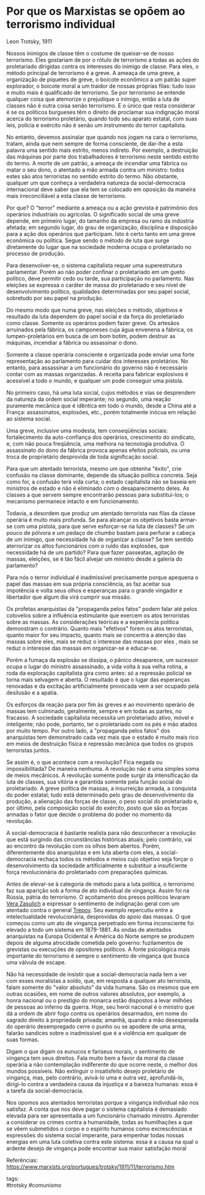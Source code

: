 # Por que os Marxistas se opõem ao terrorismo individual
Leon Trotsky, 1911

Nossos inimigos de classe têm o costume de queixar-se de nosso terrorismo. Eles gostariam de por o rótulo de terrorismo a todas as ações do proletariado dirigidas contra os interesses do inimigo de classe. Para eles, o método principal de terrorismo é a greve. A ameaça de uma greve, a organização de piquetes de greve, o boicote econômico a um patrão super explorador, o boicote moral a um traidor de nossas próprias filas: tudo isso e muito mais é qualificado de terrorismo. Se por terrorismo se entende qualquer coisa que atemorize o prejudique o inimigo, então a luta de classes não é outra coisa senão terrorismo. E o único que resta considerar é se os políticos burgueses têm o direito de proclamar sua indignação moral acerca do terrorismo proletário, quando todo seu aparato estatal, com suas leis, polícia e exército não é senão um instrumento do terror capitalista.

No entanto, devemos assinalar que quando nos jogam na cara o terrorismo, tratam, ainda que nem sempre de forma consciente, de dar-lhe a esta palavra uma sentido mais estrito, menos indireto. Por exemplo, a destruição das máquinas por parte dos trabalhadores é terrorismo neste sentido estrito do termo. A morte de um patrão, a ameaça de incendiar uma fábrica ou matar o seu dono, o atentado a mão armada contra um ministro: todos estes são atos terroristas no sentido estrito do termo. Não obstante, qualquer um que conheça a verdadeira natureza da social-democracia internacional deve saber que ela tem se colocado em oposição da maneira mais irreconciliável a esta classe de terrorismo.

Por que? O "terror" mediante a ameaça ou a ação grevista é patrimônio dos operários industriais ou agrícolas. O significado social de uma greve depende, em primeiro lugar, do tamanho da empresa ou ramo da indústria afetada; em segundo lugar, do grau de organização, disciplina e disposição para a ação dos operários que participam. Isto é certo tanto em uma greve econômica ou política. Segue sendo o método de luta que surge diretamente do lugar que na sociedade moderna ocupa o proletariado no processo de produção.

Para desenvolver-se, o sistema capitalista requer uma superestrutura parlamentar. Porém ao não poder confinar o proletariado em um gueto político, deve permitir cedo ou tarde, sua participação no parlamento. Nas eleições se expressa o caráter de massa do proletariado e seu nível de desenvolvimento político, qualidades determinadas por seu papel social, sobretudo por seu papel na produção.

Do mesmo modo que numa greve, nas eleições o método, objetivos e resultado da luta dependem do papel social e da força do proletariado como classe. Somente os operários podem fazer greve. Os artesãos arruinados pela fábrica, os camponeses cuja água envenena a fábrica, os lumpen-proletários em busca de um bom botim, podem destruir as máquinas, incendiar a fábrica ou assassinar o dono.

Somente a classe operária consciente e organizada pode enviar uma forte representação ao parlamento para cuidar dos interesses proletários. No entanto, para assassinar a um funcionário do governo não é necessário contar com as massas organizadas. A receita para fabricar explosivos é acessível a todo o mundo, e qualquer um pode conseguir uma pistola.

No primeiro caso, há uma luta social, cujos métodos e vias se desprendem da natureza da ordem social imperante; no segundo, uma reação puramente mecânica que é idêntica em todo o mundo, desde a China até a França: assassinatos, explosões, etc., porém totalmente inócua em relação ao sistema social.

Uma greve, inclusive uma modesta, tem conseqüências sociais: fortalecimento da auto-confiança dos operários, crescimento do sindicato, e, com não pouca freqüência, uma melhora na tecnologia produtiva. O assassinato do dono da fábrica provoca apenas efeitos policiais, ou uma troca de proprietário desprovida de toda significação social.

Para que um atentado terrorista, mesmo um que obtenha "êxito", crie confusão na classe dominante, depende da situação política concreta. Seja como for, a confusão terá vida curta; o estado capitalista não se baseia em ministros de estado e não é eliminado com o desaparecimento deles. As classes a que servem sempre encontrarão pessoas para substituí-los; o mecanismo permanece intacto e em funcionamento.

Todavia, a desordem que produz um atentado terrorista nas filas da classe operária é muito mais profunda. Se para alcançar os objetivos basta armar-se com uma pistola, para que serve esforçar-se na luta de classes? Se um pouco de pólvora e um pedaço de chumbo bastam para perfurar a cabeça de um inimigo, que necessidade há de organizar a classe? Se tem sentido aterrorizar os altos funcionários com o ruído das explosões, que necessidade há de um partido? Para que fazer passeatas, agitação de massas, eleições, se é tão fácil alvejar um ministro desde a galeria do parlamento?

Para nós o terror individual é inadmissível precisamente porque apequena o papel das massas em sua própria consciência, as faz aceitar sua impotência e volta seus olhos e esperanças para o grande vingador e libertador que algum dia virá cumprir sua missão.

Os profetas anarquistas da "propaganda pelos fatos" podem falar até pelos cotovelos sobre a influência estimulante que exercem os atos terroristas sobre as massas. As considerações teóricas e a experiência política demonstram o contrário. Quanto mais "efetivos" forem os atos terroristas, quanto maior for seu impacto, quanto mais se concentra a atenção das massas sobre eles, mais se reduz o interesse das massas por eles , mais se reduz o interesse das massas em organizar-se e educar-se.

Porém a fumaça da explosão se dissipa, o pânico desaparece, um sucessor ocupa o lugar do ministro assassinado, a vida volta à sua velha rotina, a roda da exploração capitalista gira como antes: só a repressão policial se torna mais selvagem e aberta. O resultado é que o lugar das esperanças renovadas e da excitação artificialmente provocada vem a ser ocupado pela desilusão e a apatia.

Os esforços da reação para por fim às greves e ao movimento operário de massas tem culminado, geralmente, sempre e em todas as partes, no fracasso. A sociedade capitalista necessita um proletariado ativo, móvel e inteligente; não pode, portanto, ter o proletariado com os pés e mão atados por muito tempo. Por outro lado, a "propaganda pelos fatos" dos anarquistas tem demonstrado cada vez mais que o estado é muito mais rico em meios de destruição física e repressão mecânica que todos os grupos terroristas juntos.

Se assim é, o que acontece com a revolução? Fica negada ou impossibilitada? De maneira nenhuma. A revolução não é uma simples soma de meios mecânicos. A revolução somente pode surgir da intensificação da luta de classes, sua vitória e garantida somente pela função social do proletariado. A greve política de massas, a insurreição armada, a conquista do poder estatal; tudo está determinado pelo grau de desenvolvimento da produção, a alienação das forças de classe, o peso social do proletariado e, por último, pela composição social do exército, posto que são as forças armadas o fator que decide o problema do poder no momento da revolução.

A social-democracia é bastante realista para não desconhecer a revolução que está surgindo das circunstâncias históricas atuais; pelo contrário, vai ao encontro da revolução com os olhos bem abertos. Porém, diferentemente dos anarquistas e em luta aberta com eles, a social-democracia rechaça todos os métodos e meios cujo objetivo seja forçar o desenvolvimento da sociedade artificialmente e substituir a insuficiente força revolucionária do proletariado com preparações químicas.

Antes de elevar-se à categoria de método para a luta política, o terrorismo faz sua aparição sob a forma de ato individual de vingança. Assim foi na Rússia, pátria do terrorismo. O açoitamento dos presos políticos levaram [Vera Zasulich](https://www.marxists.org/portugues/dicionario/verbetes/z/zassulitch.htm) a expressar o sentimento de indignação geral com um atentado contra o general [Trepov](https://www.marxists.org/portugues/dicionario/verbetes/t/trepov.htm). Seu exemplo repercutiu entre a intelectualidade revolucionária, desprovidas do apoio das massas. O que começou como um ato de vingança perpetrado em forma inconsciente foi elevado a todo um sistema em 1879-1881. As ondas de atentados anarquistas na Europa Ocidental e América do Norte sempre se produzem depois de alguma atrocidade cometida pelo governo: fuzilamentos de grevistas ou execuções de opositores políticos. A fonte psicológica mais importante do terrorismo é sempre o sentimento de vingança que busca uma válvula de escape.

Não há necessidade de insistir que a social-democracia nada tem a ver com esses moralistas a soldo, que, em resposta a qualquer ato terrorista, falam somente do "valor absoluto" da vida humana. São os mesmos que em outras ocasiões, em nome de outros valores absolutos, por exemplo, a honra nacional ou o prestígio do monarca estão dispostos a levar milhões de pessoas ao inferno da guerra. Hoje, seu herói nacional é o ministro que dá a ordem de abrir fogo contra os operários desarmados, em nome do sagrado direito à propriedade privada; amanhã, quando a mão desesperada do operário desempregado cerre o punho ou se apodere de uma arma, falarão sandices sobre o inadmissível que é a violência em qualquer de suas formas.

Digam o que digam os eunucos e fariseus morais, o sentimento de vingança tem seus direitos. Fala muito bem a favor da moral da classe operária a não contemplação indiferente do que ocorre neste, o melhor dos mundos possíveis. Não extinguir o insatisfeito desejo proletário de vingança, mas, pelo contrário, avivá-lo uma e outra vez, aprofundá-lo, dirigi-lo contra a verdadeira causa da injustiça e a baixeza humanas: essa é a tarefa da social-democracia.

Nos opomos aos atentados terroristas porque a vingança individual não nos satisfaz. A conta que nos deve pagar o sistema capitalista é demasiado elevada para ser apresentada a um funcionário chamado ministro. Aprender a considerar os crimes contra a humanidade, todas as humilhações a que se vêem submetidos o corpo e o espírito humanos como excrescências e expressões do sistema social imperante, para empenhar todas nossas energias em uma luta coletiva contra este sistema: essa é a causa na qual o ardente desejo de vingança pode encontrar sua maior satisfação moral

Referências:
<https://www.marxists.org/portugues/trotsky/1911/11/terrorismo.htm>

tags:  
    #trotsky
    #comunismo
